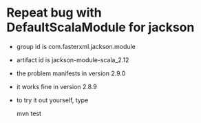 # Repeat bug with DefaultScalaModule for jackson

- group id is com.fasterxml.jackson.module
- artifact id is jackson-module-scala_2.12
- the problem manifests in version 2.9.0
- it works fine in version 2.8.9
- to try it out yourself, type

    mvn test
